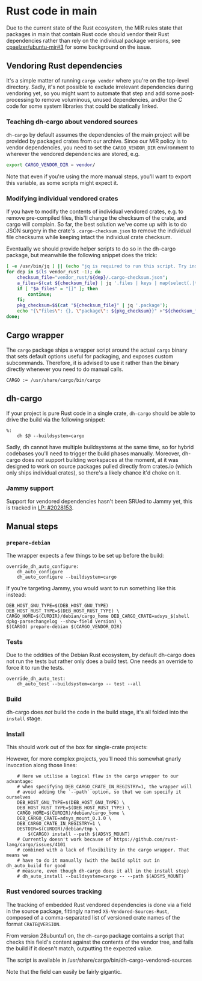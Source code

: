 # Rust code in main

Due to the current state of the Rust ecosystem, the MIR rules state that packages in main that contain Rust code should vendor their Rust dependencies rather than rely on the individual package versions, see [cpaelzer/ubuntu-mir#3](https://github.com/cpaelzer/ubuntu-mir/pull/3) for some background on the issue.

## Vendoring Rust dependencies
It's a simple matter of running `cargo vendor` where you're on the top-level directory. Sadly, it's not possible to exclude irrelevant dependencies during vendoring yet, so you might want to automate that step and add some post-processing to remove voluminous, unused dependencies, and/or the C code for some system libraries that could be statically linked.

### Teaching dh-cargo about vendored sources
`dh-cargo` by default assumes the dependencies of the main project will be provided by packaged crates from our archive. Since our MIR policy is to vendor dependencies, you need to set the `CARGO_VENDOR_DIR` environment to wherever the vendored dependencies are stored, e.g.

```sh
export CARGO_VENDOR_DIR = vendor/
```

Note that even if you're using the more manual steps, you'll want to export this variable, as some scripts might expect it.

### Modifying individual vendored crates
If you have to modify the contents of individual vendored crates, e.g. to remove pre-compiled files, this'll change the checksum of the crate, and cargo will complain. So far, the best solution we've come up with is to do JSON surgery in the crate's `.cargo-checksum.json` to remove the individual file checksums while keeping intact the individual crate checksum.

Eventually we should provide helper scripts to do so in the dh-cargo package, but meanwhile the following snippet does the trick:

```sh
[ -e /usr/bin/jq ] || (echo "jq is required to run this script. Try installing it with 'sudo apt install jq'" && exit 1);
for dep in $(ls vendor_rust -1); do
    checksum_file="vendor_rust/${dep}/.cargo-checksum.json";
    a_files=$(cat ${checksum_file} | jq '.files | keys | map(select(.|test(".a$")))');
    if [ "$a_files" = "[]" ]; then
        continue;
    fi;
    pkg_checksum=$$(cat "${checksum_file}" | jq '.package');
    echo "{\"files\": {}, \"package\": ${pkg_checksum}}" >"${checksum_file}";
done;
```

## Cargo wrapper
The `cargo` package ships a wrapper script around the actual `cargo` binary that sets default options useful for packaging, and exposes custom subcommands. Therefore, it is advised to use it rather than the binary directly whenever you need to do manual calls.

```
CARGO := /usr/share/cargo/bin/cargo
```

## dh-cargo
If your project is pure Rust code in a single crate, `dh-cargo` should be able to drive the build via the following snippet:

```
%:
    dh $@ --buildsystem=cargo
```

Sadly, dh cannot have multiple buildsystems at the same time, so for hybrid codebases you'll need to trigger the build phases manually. Moreover, dh-cargo does *not* support building workspaces at the moment, at it was designed to work on source packages pulled directly from crates.io (which only ships individual crates), so there's a likely chance it'd choke on it.

### Jammy support
Support for vendored dependencies hasn't been SRUed to Jammy yet, this is tracked in [LP: #2028153](https://bugs.launchpad.net/ubuntu/+source/dh-cargo/+bug/2028153).

## Manual steps
### `prepare-debian`
The wrapper expects a few things to be set up before the build:

```make
override_dh_auto_configure:
    dh_auto_configure
    dh_auto_configure --buildsystem=cargo
```

If you're targeting Jammy, you would want to run something like this instead:

```make
DEB_HOST_GNU_TYPE=$(DEB_HOST_GNU_TYPE) DEB_HOST_RUST_TYPE=$(DEB_HOST_RUST_TYPE) \
CARGO_HOME=$(CURDIR)/debian/cargo_home DEB_CARGO_CRATE=adsys_$(shell dpkg-parsechangelog --show-field Version) \
$(CARGO) prepare-debian $(CARGO_VENDOR_DIR)
```

### Tests
Due to the oddities of the Debian Rust ecosystem, by default dh-cargo does not run the tests but rather only does a build test. One needs an override to force it to run the tests.

```make
override_dh_auto_test:
    dh_auto_test --buildsystem=cargo -- test --all
```

### Build
dh-cargo does *not* build the code in the build stage, it's all folded into the `install` stage.

### Install
This should work out of the box for single-crate projects:

However, for more complex projects, you'll need this somewhat gnarly invocation along those lines:

```make
    # Here we utilise a logical flaw in the cargo wrapper to our advantage:
    # when specifying DEB_CARGO_CRATE_IN_REGISTRY=1, the wrapper will
    # avoid adding the `--path` option, so that we can specify it ourselves
    DEB_HOST_GNU_TYPE=$(DEB_HOST_GNU_TYPE) \
    DEB_HOST_RUST_TYPE=$(DEB_HOST_RUST_TYPE) \
    CARGO_HOME=$(CURDIR)/debian/cargo_home \
    DEB_CARGO_CRATE=adsys_mount_0.1.0 \
    DEB_CARGO_CRATE_IN_REGISTRY=1 \
    DESTDIR=$(CURDIR)/debian/tmp \
        $(CARGO) install --path $(ADSYS_MOUNT)
    # Currently doesn't work because of https://github.com/rust-lang/cargo/issues/4101
    # combined with a lack of flexibility in the cargo wrapper. That means we
    # have to do it manually (with the build split out in dh_auto_build for good
    # measure, even though dh-cargo does it all in the install step)
    # dh_auto_install --buildsystem=cargo -- --path $(ADSYS_MOUNT)
```

### Rust vendored sources tracking
The tracking of embedded Rust vendored dependencies is done via a field in the source package, fittingly named `XS-Vendored-Sources-Rust`, composed of a comma-separated list of versioned crate names of the format `CRATE@VERSION`.

From version 28ubuntu1 on, the `dh-cargo` package contains a script that checks this field's content against the contents of the vendor tree, and fails the build if it doesn't match, outputting the expected value.

The script is available in /usr/share/cargo/bin/dh-cargo-vendored-sources

Note that the field can easily be fairly gigantic.
